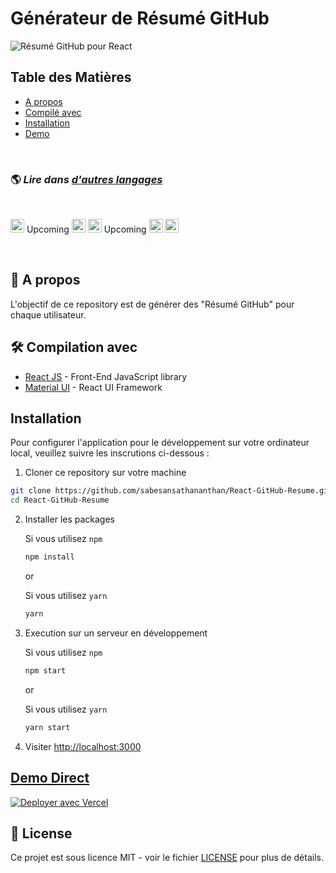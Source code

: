 # Générateur de Résumé GitHub

![Résumé GitHub pour React](../src/assets/readme/screenshot.png)

## Table des Matières

- [A propos](#a-propos)
- [Compilé avec](##compilation-avec)
- [Installation](#installation)
- [Demo](#demo-direct)

<br>

### 🌎 *Lire dans [d'autres langages](./translations/Translations.md)*

<br>

<kbd>[<img title="Deutsch" alt="Deutsch" src="https://cdn.staticaly.com/gh/hjnilsson/country-flags/master/svg/de.svg" width="22">](./translations/README.de.md)</kbd> Upcoming
<kbd>[<img title="Español" alt="Español" src="https://cdn.staticaly.com/gh/hjnilsson/country-flags/master/svg/es.svg" width="22">](./translations/README.es.md)</kbd>
<kbd>[<img title="Français" alt="Français" src="https://cdn.staticaly.com/gh/hjnilsson/country-flags/master/svg/fr.svg" width="22">](./translations/README.fr.md)</kbd> Upcoming
<kbd>[<img title="Shqip" alt="Shqip" src="https://cdn.staticaly.com/gh/hjnilsson/country-flags/master/svg/br.svg" width="22">](./translations/README.pt_br.md)</kbd>
<kbd>[<img title="Italiano" alt="Italiano" src="https://cdn.staticaly.com/gh/hjnilsson/country-flags/master/svg/it.svg" width="22">](./translations/README.it.md)</kbd>

<br>

## 🤔 A propos

L'objectif de ce repository est de générer des "Résumé GitHub" pour chaque utilisateur.

## 🛠️ Compilation avec

- [React JS](https://reactjs.org/) - Front-End JavaScript library
- [Material UI](https://material-ui.com/) - React UI Framework

## Installation

Pour configurer l'application pour le développement sur votre ordinateur local, veuillez suivre les inscrutions ci-dessous :

1. Cloner ce repository sur votre machine

```bash
git clone https://github.com/sabesansathananthan/React-GitHub-Resume.git
cd React-GitHub-Resume
```

2. Installer les packages

    Si vous utilisez `npm`
    ```bash
    npm install
    ```

    or

    Si vous utilisez `yarn`
    ```bash
    yarn
    ```

3. Execution sur un serveur en développement

    Si vous utilisez `npm`
    ```bash
    npm start
    ```

    or

    Si vous utilisez `yarn`
    ```bash
    yarn start
    ```

4. Visiter <http://localhost:3000>

## [Demo Direct](https://react-github-resume.vercel.app/)

[![Deployer avec Vercel](https://vercel.com/button)](https://vercel.com/new/git/external?repository-url=https://github.com/sabesansathananthan/React-GitHub-Resume)

## 📄 License

Ce projet est sous licence MIT - voir le fichier [LICENSE](./LICENSE) pour plus de détails.